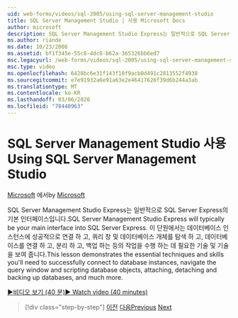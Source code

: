 ```yaml
---
uid: web-forms/videos/sql-2005/using-sql-server-management-studio
title: SQL Server Management Studio | 사용 Microsoft Docs
author: microsoft
description: SQL Server Management Studio Express는 일반적으로 SQL Server Express의 기본 인터페이스입니다. 이 단원에서는 필수 기술 및 스키 ...
ms.author: riande
ms.date: 10/23/2006
ms.assetid: bf1f345e-55c8-4dc8-b62a-365326bb6ed7
msc.legacyurl: /web-forms/videos/sql-2005/using-sql-server-management-studio
msc.type: video
ms.openlocfilehash: 6428bc6e31f143f10f9acb0d491c2813552f4938
ms.sourcegitcommit: e7e91932a6e91a63e2e46417626f39d6b244a3ab
ms.translationtype: MT
ms.contentlocale: ko-KR
ms.lasthandoff: 03/06/2020
ms.locfileid: "78440963"
---
```

# <a name="using-sql-server-management-studio"></a><span data-ttu-id="dc90a-104">SQL Server Management Studio 사용</span><span class="sxs-lookup"><span data-stu-id="dc90a-104">Using SQL Server Management Studio</span></span>

<span data-ttu-id="dc90a-105">[Microsoft](https://github.com/microsoft) 에서</span><span class="sxs-lookup"><span data-stu-id="dc90a-105">by [Microsoft](https://github.com/microsoft)</span></span>

<span data-ttu-id="dc90a-106">SQL Server Management Studio Express는 일반적으로 SQL Server Express의 기본 인터페이스입니다.</span><span class="sxs-lookup"><span data-stu-id="dc90a-106">SQL Server Management Studio Express will typically be your main interface into SQL Server Express.</span></span> <span data-ttu-id="dc90a-107">이 단원에서는 데이터베이스 인스턴스에 성공적으로 연결 하 고, 쿼리 창 및 데이터베이스 개체를 탐색 하 고, 데이터베이스를 연결 하 고, 분리 하 고, 백업 하는 등의 작업을 수행 하는 데 필요한 기술 및 기술을 보여 줍니다.</span><span class="sxs-lookup"><span data-stu-id="dc90a-107">This lesson demonstrates the essential techniques and skills you'll need to successfully connect to database instances, navigate the query window and scripting database objects, attaching, detaching and backing up databases, and much more.</span></span>

[<span data-ttu-id="dc90a-108">&#9654;비디오 보기 (40 분)</span><span class="sxs-lookup"><span data-stu-id="dc90a-108">&#9654; Watch video (40 minutes)</span></span>](https://channel9.msdn.com/Blogs/ASP-NET-Site-Videos/using-sql-server-management-studio)

> [!div class="step-by-step"]
> <span data-ttu-id="dc90a-109">[이전](connecting-your-web-application-to-sql-server-2005-express-edition.md)
> [다음](getting-started-with-reporting-services.md)</span><span class="sxs-lookup"><span data-stu-id="dc90a-109">[Previous](connecting-your-web-application-to-sql-server-2005-express-edition.md)
[Next](getting-started-with-reporting-services.md)</span></span>
